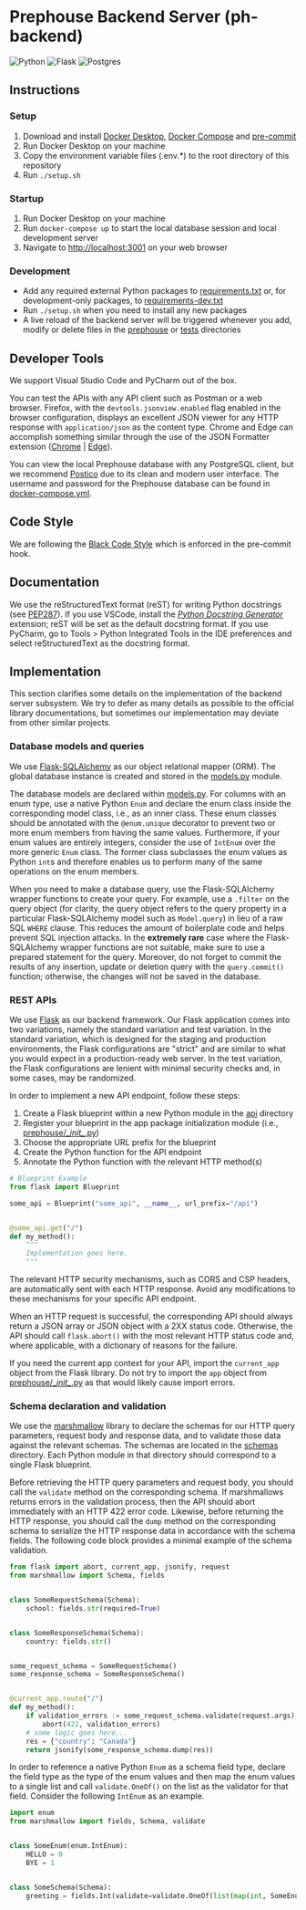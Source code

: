 # Prephouse Backend Server (ph-backend)

![Python](https://img.shields.io/badge/python-3670A0?style=for-the-badge&logo=python&logoColor=ffdd54)
![Flask](https://img.shields.io/badge/flask-%23000.svg?style=for-the-badge&logo=flask&logoColor=white)
![Postgres](https://img.shields.io/badge/postgres-%23316192.svg?style=for-the-badge&logo=postgresql&logoColor=white)

## Instructions

### Setup

1. Download and install [Docker Desktop][docker-desktop], [Docker Compose][docker-compose] and
   [pre-commit][pre-commit]
2. Run Docker Desktop on your machine
3. Copy the environment variable files (.env.*) to the root directory of this repository
4. Run `./setup.sh`

### Startup

1. Run Docker Desktop on your machine
2. Run `docker-compose up` to start the local database session and local development server
3. Navigate to <http://localhost:3001> on your web browser

### Development

- Add any required external Python packages to [requirements.txt](requirements.txt) or, for
  development-only packages, to [requirements-dev.txt](requirements-dev.txt)
- Run `./setup.sh` when you need to install any new packages
- A live reload of the backend server will be triggered whenever you add, modify or delete files in
  the [prephouse](prephouse) or [tests](tests) directories

[docker-desktop]: https://www.docker.com/products/docker-desktop
[docker-compose]: https://docs.docker.com/compose/install/
[pre-commit]: https://pre-commit.com/

## Developer Tools

We support Visual Studio Code and PyCharm out of the box.

You can test the APIs with any API client such as Postman or a web browser. Firefox, with the
`devtools.jsonview.enabled` flag enabled in the browser configuration, displays an excellent
JSON viewer for any HTTP response with `application/json` as the content type. Chrome and Edge can
accomplish something similar through the use of the JSON Formatter extension
([Chrome][json-formatter-chrome] | [Edge][json-formatter-edge]).

You can view the local Prephouse database with any PostgreSQL client, but we recommend
[Postico][postico] due to its clean and modern user interface. The username and password
for the Prephouse database can be found in [docker-compose.yml](docker-compose.yml).

[json-formatter-chrome]: https://chrome.google.com/webstore/detail/json-formatter/bcjindcccaagfpapjjmafapmmgkkhgoa
[json-formatter-edge]: https://microsoftedge.microsoft.com/addons/detail/json-formatter-for-edge/njpoigijhgbionbfdbaopheedbpdoddi
[postico]: https://eggerapps.at/postico/

## Code Style

We are following the [Black Code Style][black-code-style] which is enforced in the pre-commit hook.

[pep8]: https://www.python.org/dev/peps/pep-0008/
[black-code-style]: https://black.readthedocs.io/en/stable/the_black_code_style/current_style.html

## Documentation

We use the reStructuredText format (reST) for writing Python docstrings (see [PEP287][]). If you use VSCode,
install the [_Python Docstring Generator_][vsc-ds-generator] extension; reST will be set as the default docstring
format. If you use PyCharm, go to Tools > Python Integrated Tools in the IDE preferences and select reStructuredText
as the docstring format.

[pep287]: https://www.python.org/dev/peps/pep-0287/
[vsc-ds-generator]: https://marketplace.visualstudio.com/items?itemName=njpwerner.autodocstring

## Implementation

This section clarifies some details on the implementation of the backend server subsystem. We try to defer as many
details as possible to the official library documentations, but sometimes our implementation may deviate from other
similar projects.

### Database models and queries

We use [Flask-SQLAlchemy][flask-sqlalchemy] as our object relational mapper (ORM). The global database
instance is created and stored in the [models.py](prephouse/models.py) module.

The database models are declared within [models.py](prephouse/models.py). For columns with an enum type,
use a native Python `Enum` and declare the enum class inside the corresponding model class, i.e., as an
inner class. These enum classes should be annotated with the `@enum.unique` decorator to prevent
two or more enum members from having the same values. Furthermore, if your enum values are entirely integers,
consider the use of `IntEnum` over the more generic `Enum` class. The former class subclasses the enum values
as Python `int`s and therefore enables us to perform many of the same operations on the enum members.

When you need to make a database query, use the Flask-SQLAlchemy wrapper functions to create your query.
For example, use a `.filter` on the query object (for clarity, the query object refers to the query property
in a particular Flask-SQLAlchemy model such as `Model.query`) in lieu of a raw SQL `WHERE` clause. This
reduces the amount of boilerplate code and helps prevent SQL injection attacks. In the **extremely rare**
case where the Flask-SQLAlchemy wrapper functions are not suitable, make sure to use a prepared statement
for the query. Moreover, do not forget to commit the results of any insertion, update or deletion query
with the `query.commit()` function; otherwise, the changes will not be saved in the database.

[flask-sqlalchemy]: https://flask-sqlalchemy.palletsprojects.com/en/2.x/

### REST APIs

We use [Flask][flask] as our backend framework. Our Flask application comes into two variations, namely
the standard variation and test variation. In the standard variation, which is designed for the staging
and production environments, the Flask configurations are "strict" and are similar to what you would expect
in a production-ready web server. In the test variation, the Flask configurations are lenient with
minimal security checks and, in some cases, may be randomized.

In order to implement a new API endpoint, follow these steps:

1. Create a Flask blueprint within a new Python module in the [api](prephouse/api) directory
2. Register your blueprint in the app package initialization module
   (i.e., [prephouse/\__init\__.py](prephouse/__init__.py))
3. Choose the appropriate URL prefix for the blueprint
4. Create the Python function for the API endpoint
5. Annotate the Python function with the relevant HTTP method(s)

```python
# Blueprint Example
from flask import Blueprint

some_api = Blueprint("some_api", __name__, url_prefix="/api")


@some_api.get("/")
def my_method():
    """
    Implementation goes here.
    """
```

The relevant HTTP security mechanisms, such as CORS and CSP headers, are automatically sent with each HTTP response.
Avoid any modifications to these mechanisms for your specific API endpoint.

When an HTTP request is successful, the corresponding API should always return a JSON array or JSON object with a
2XX status code. Otherwise, the API should call `flask.abort()` with the most relevant HTTP status code and,
where applicable, with a dictionary of reasons for the failure.

If you need the current app context for your API, import the `current_app` object from the Flask library.
Do not try to import the `app` object from [prephouse/\__init\__.py](prephouse/__init__.py) as that would
likely cause import errors.

[flask]: https://flask.palletsprojects.com/en/2.0.x/

### Schema declaration and validation

We use the [marshmallow] library to declare the schemas for our HTTP query parameters, request body and response data,
and to validate those data against the relevant schemas. The schemas are located in the [schemas](prephouse/schemas)
directory. Each Python module in that directory should correspond to a single Flask blueprint.

Before retrieving the HTTP query parameters and request body, you should call the `validate` method on the
corresponding schema. If marshmallows returns errors in the validation process, then the API should abort
immediately with an HTTP 422 error code. Likewise, before returning the HTTP response, you should call the `dump`
method on the corresponding schema to serialize the HTTP response data in accordance with the schema fields. The
following code block provides a minimal example of the schema validation.

```python
from flask import abort, current_app, jsonify, request
from marshmallow import Schema, fields


class SomeRequestSchema(Schema):
    school: fields.str(required=True)


class SomeResponseSchema(Schema):
    country: fields.str()


some_request_schema = SomeRequestSchema()
some_response_schema = SomeResponseSchema()


@current_app.route("/")
def my_method():
    if validation_errors := some_request_schema.validate(request.args):
        abort(422, validation_errors)
    # some logic goes here...
    res = {"country": "Canada"}
    return jsonify(some_response_schema.dump(res))
```

In order to reference a native Python `Enum` as a schema field type, declare the field type as the type of the enum
values and then map the enum values to a single list and call `validate.OneOf()` on the list as the validator for that
field. Consider the following `IntEnum` as an example.

```python
import enum
from marshmallow import fields, Schema, validate


class SomeEnum(enum.IntEnum):
    HELLO = 0
    BYE = 1


class SomeSchema(Schema):
    greeting = fields.Int(validate=validate.OneOf(list(map(int, SomeEnum))))
```

[marshmallow]: https://marshmallow.readthedocs.io/en/stable/
